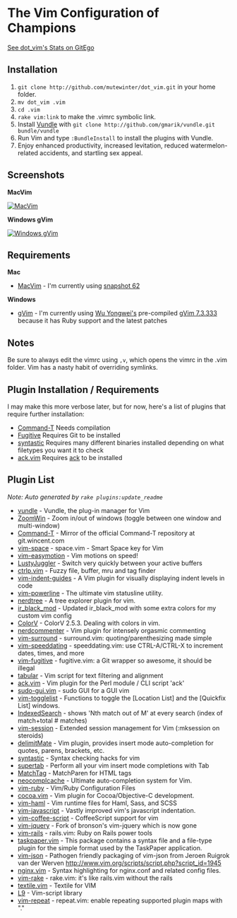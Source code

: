 # The Vim Configuration of Champions

[See dot_vim's Stats on GitEgo](http://gitego.com/mutewinter/dot_vim)

## Installation

1. `git clone http://github.com/mutewinter/dot_vim.git` in your home folder.
2. `mv dot_vim .vim`
3. `cd .vim`
4. `rake vim:link` to make the .vimrc symbolic link.
5. Install [Vundle](https://github.com/gmarik/vundle) with `git clone http://github.com/gmarik/vundle.git bundle/vundle`
6. Run Vim and type `:BundleInstall` to install the plugins with Vundle.
7. Enjoy enhanced productivity, increased levitation, reduced watermelon-related accidents, and startling sex appeal.

## Screenshots


**MacVim**

[![MacVim](https://github.com/mutewinter/dot_vim/raw/master/screenshots/MacVim1_small.png)](https://github.com/mutewinter/dot_vim/raw/master/screenshots/MacVim1.png)


**Windows gVim**

[![Windows gVim](https://github.com/mutewinter/dot_vim/raw/master/screenshots/Windows1_small.png)](https://github.com/mutewinter/dot_vim/raw/master/screenshots/Windows1.png)


## Requirements

**Mac**

 * [MacVim](http://code.google.com/p/macvim/) - I'm currently using [snapshot 62](https://github.com/b4winckler/macvim/downloads)

**Windows**

 * [gVim](http://www.vim.org/download.php#pc) - I'm currently using [Wu Yongwei's](http://wyw.dcweb.cn) pre-compiled [gVim 7.3.333](http://wyw.dcweb.cn/download.asp?path=vim&file=gvim73.zip) because it has Ruby support and the latest patches

## Notes

Be sure to always edit the vimrc using `,v`, which opens the vimrc in the .vim folder. Vim has a nasty habit of overriding symlinks.

## Plugin Installation / Requirements

I may make this more verbose later, but for now, here's a list of plugins that require further installation:

 * [Command-T](https://github.com/wincent/Command-T) Needs compilation
 * [Fugitive](https://github.com/tpope/vim-fugitive) Requires Git to be installed
 * [syntastic](https://github.com/scrooloose/syntastic) Requires many different binaries installed depending on what filetypes you want it to check
 * [ack.vim](https://github.com/mileszs/ack.vim) Requires [ack](http://betterthangrep.com/) to be installed

## Plugin List

_Note: Auto generated by `rake plugins:update_readme`_


 * [vundle](https://github.com/gmarik/vundle) - Vundle, the plug-in manager for Vim
 * [ZoomWin](https://github.com/vim-scripts/ZoomWin) - Zoom in/out  of windows (toggle between one window and multi-window)
 * [Command-T](https://github.com/wincent/Command-T) - Mirror of the official Command-T repository at git.wincent.com
 * [vim-space](https://github.com/christoomey/vim-space) - space.vim - Smart Space key for Vim
 * [vim-easymotion](https://github.com/Lokaltog/vim-easymotion) - Vim motions on speed!
 * [LustyJuggler](https://github.com/mutewinter/LustyJuggler) - Switch very quickly between your active buffers
 * [ctrlp.vim](https://github.com/kien/ctrlp.vim) - Fuzzy file, buffer, mru and tag finder
 * [vim-indent-guides](https://github.com/mutewinter/vim-indent-guides) - A Vim plugin for visually displaying indent levels in code
 * [vim-powerline](https://github.com/Lokaltog/vim-powerline) - The ultimate vim statusline utility.
 * [nerdtree](https://github.com/scrooloose/nerdtree) - A tree explorer plugin for vim.
 * [ir_black_mod](https://github.com/mutewinter/ir_black_mod) - Updated ir_black_mod with some extra colors for my custom vim config
 * [ColorV](https://github.com/Rykka/ColorV) - ColorV 2.5.3. Dealing with colors in vim.
 * [nerdcommenter](https://github.com/scrooloose/nerdcommenter) - Vim plugin for intensely orgasmic commenting
 * [vim-surround](https://github.com/tpope/vim-surround) - surround.vim: quoting/parenthesizing made simple
 * [vim-speeddating](https://github.com/tpope/vim-speeddating) - speeddating.vim: use CTRL-A/CTRL-X to increment dates, times, and more
 * [vim-fugitive](https://github.com/tpope/vim-fugitive) - fugitive.vim: a Git wrapper so awesome, it should be illegal
 * [tabular](https://github.com/godlygeek/tabular) - Vim script for text filtering and alignment
 * [ack.vim](https://github.com/mileszs/ack.vim) - Vim plugin for the Perl module / CLI script 'ack'
 * [sudo-gui.vim](https://github.com/gmarik/sudo-gui.vim) - sudo GUI for a GUI vim
 * [vim-togglelist](https://github.com/milkypostman/vim-togglelist) - Functions to toggle the [Location List] and the [Quickfix List] windows.
 * [IndexedSearch](https://github.com/vim-scripts/IndexedSearch) - shows  'Nth match out of M'  at every search (index of match+total # matches)
 * [vim-session](https://github.com/xolox/vim-session) - Extended session management for Vim (:mksession on steroids)
 * [delimitMate](https://github.com/Raimondi/delimitMate) - Vim plugin, provides insert mode auto-completion for quotes, parens, brackets, etc.
 * [syntastic](https://github.com/scrooloose/syntastic) - Syntax checking hacks for vim
 * [supertab](https://github.com/ervandew/supertab) - Perform all your vim insert mode completions with Tab
 * [MatchTag](https://github.com/gregsexton/MatchTag) - MatchParen for HTML tags
 * [neocomplcache](https://github.com/Shougo/neocomplcache) - Ultimate auto-completion system for Vim.
 * [vim-ruby](https://github.com/vim-ruby/vim-ruby) - Vim/Ruby Configuration Files
 * [cocoa.vim](https://github.com/msanders/cocoa.vim) - Vim plugin for Cocoa/Objective-C development.
 * [vim-haml](https://github.com/tpope/vim-haml) - Vim runtime files for Haml, Sass, and SCSS
 * [vim-javascript](https://github.com/pangloss/vim-javascript) - Vastly improved vim's javascript indentation.
 * [vim-coffee-script](https://github.com/kchmck/vim-coffee-script) - CoffeeScript support for vim
 * [vim-jquery](https://github.com/itspriddle/vim-jquery) - Fork of bronson's vim-jquery which is now gone
 * [vim-rails](https://github.com/tpope/vim-rails) - rails.vim: Ruby on Rails power tools
 * [taskpaper.vim](https://github.com/mutewinter/taskpaper.vim) - This package contains a syntax file and a file-type plugin for the simple format used by the TaskPaper application. 
 * [vim-json](https://github.com/leshill/vim-json) - Pathogen friendly packaging of vim-json from Jeroen Ruigrok van der Werven http://www.vim.org/scripts/script.php?script_id=1945
 * [nginx.vim](https://github.com/mutewinter/nginx.vim) - Syntax highlighting for nginx.conf and related config files.
 * [vim-rake](https://github.com/tpope/vim-rake) - rake.vim: it's like rails.vim without the rails
 * [textile.vim](https://github.com/timcharper/textile.vim) - Textile for VIM
 * [L9](https://github.com/vim-scripts/L9) - Vim-script library
 * [vim-repeat](https://github.com/tpope/vim-repeat) - repeat.vim: enable repeating supported plugin maps with "."